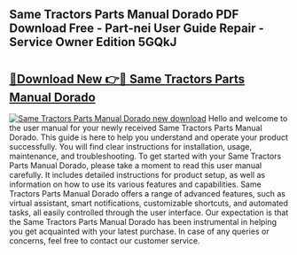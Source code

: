## Same Tractors Parts Manual Dorado PDF Download Free - Part-nei User Guide Repair - Service Owner Edition 5GQkJ

# <h2><a href="http://bc54239.oget.top/?id=Same+Tractors+Parts+Manual+Dorado">🔗Download New 👉🔴 Same Tractors Parts Manual Dorado</a></h2>

[![Same Tractors Parts Manual Dorado new download](https://i.imgur.com/5g1atiW.png)](http://bc54239.oget.top/?id=Same+Tractors+Parts+Manual+Dorado)
Hello and welcome to the user manual for your newly received Same Tractors Parts Manual Dorado. This guide is here to help you understand and operate your product successfully. You will find clear instructions for installation, usage, maintenance, and troubleshooting. To get started with your Same Tractors Parts Manual Dorado, please take a moment to read this user manual carefully. It includes detailed instructions for product setup, as well as information on how to use its various features and capabilities. Same Tractors Parts Manual Dorado offers a range of advanced features, such as virtual assistant, smart notifications, customizable shortcuts, and automated tasks, all easily controlled through the user interface. Our expectation is that the Same Tractors Parts Manual Dorado has been instrumental in helping you get acquainted with your latest purchase. In case of any queries or concerns, feel free to contact our customer service.
